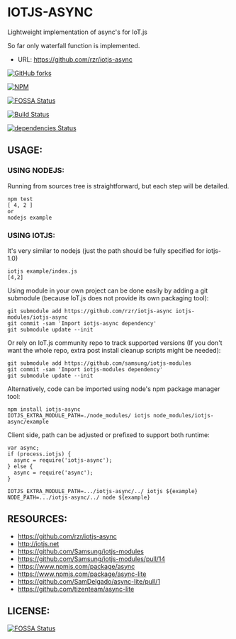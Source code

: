 # IOTJS-ASYNC #

Lightweight implementation of async's for IoT.js

So far only waterfall function is implemented.

* URL: https://github.com/rzr/iotjs-async

[![GitHub forks](https://img.shields.io/github/forks/rzr/iotjs-async.svg?style=social&label=Fork&maxAge=2592000)](https://GitHub.com/rzr/iotjs-async/network/)

[![NPM](https://nodei.co/npm/iotjs-async.png)](https://npmjs.org/package/iotjs-async)

[![FOSSA Status](https://app.fossa.io/api/projects/git%2Bgithub.com%2Frzr%2Fiotjs-async.svg?type=shield)](https://app.fossa.io/projects/git%2Bgithub.com%2Frzr%2Fiotjs-async?ref=badge_shield)

[![Build Status](https://api.travis-ci.org/rzr/iotjs-async.svg?branch=master)](https://travis-ci.org/rzr/iotjs-async)

[![dependencies Status](https://david-dm.org/rzr/generic-sensor-lite/status.svg)](https://david-dm.org/rzr/generic-sensor-lite)


## USAGE: ##


### USING NODEJS: ###

Running from sources tree is straightforward, but each step will be detailed.

```
npm test
[ 4, 2 ]
or 
nodejs example
```


### USING IOTJS: ###

It's very similar to nodejs
(just the path should be fully specified for iotjs-1.0)

```
iotjs example/index.js
[4,2]
```

Using module in your own project can be done easily by adding a git submodule
(because IoT.js does not provide its own packaging tool):

```
git submodule add https://github.com/rzr/iotjs-async iotjs-modules/iotjs-async
git commit -sam 'Import iotjs-async dependency'
git submodule update --init
```

Or rely on IoT.js community repo to track supported versions
(If you don't want the whole repo, extra post install cleanup scripts might be needed):

```
git submodule add https://github.com/samsung/iotjs-modules
git commit -sam 'Import iotjs-modules dependency'
git submodule update --init
```

Alternatively, code can be imported using node's npm package manager tool:

```
npm install iotjs-async
IOTJS_EXTRA_MODULE_PATH=./node_modules/ iotjs node_modules/iotjs-async/example

```

Client side, path can be adjusted or prefixed to support both runtime:

```
var async;
if (process.iotjs) {
  async = require('iotjs-async');
} else {
  async = require('async');
}

IOTJS_EXTRA_MODULE_PATH=.../iotjs-async/../ iotjs ${example}
NODE_PATH=.../iotjs-async/../ node ${example}
```


## RESOURCES: ##

* https://github.com/rzr/iotjs-async
* http://iotjs.net
* https://github.com/Samsung/iotjs-modules
* https://github.com/Samsung/iotjs-modules/pull/14
* https://www.npmjs.com/package/async
* https://www.npmjs.com/package/async-lite
* https://github.com/SamDelgado/async-lite/pull/1
* https://github.com/tizenteam/async-lite


## LICENSE: ##

[![FOSSA Status](https://app.fossa.io/api/projects/git%2Bgithub.com%2Frzr%2Fiotjs-async.svg?type=large)](https://app.fossa.io/projects/git%2Bgithub.com%2Frzr%2Fiotjs-async?ref=badge_large)
